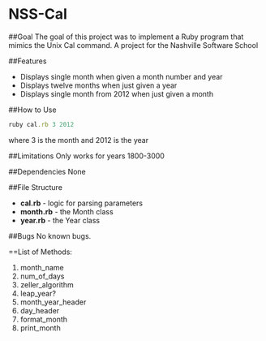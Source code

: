 NSS-Cal
=======

##Goal
The goal of this project was to implement a Ruby program that mimics the Unix Cal command.  A project for the Nashville Software School

##Features
* Displays single month when given a month number and year
* Displays twelve months when just given a year
* Displays single month from 2012 when just given a month

##How to Use
```ruby
ruby cal.rb 3 2012
```

where 3 is the month and 2012 is the year

##Limitations
Only works for years 1800-3000

##Dependencies
None

##File Structure
+ **cal.rb** - logic for parsing parameters
+ **month.rb** - the Month class
+ **year.rb** - the Year class

##Bugs
No known bugs.

==List of Methods:

1. month_name
2. num_of_days
3. zeller_algorithm
4. leap_year?
5. month_year_header
6. day_header
7. format_month
8. print_month
